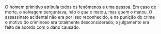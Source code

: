 ﻿O homem primitivo atribuía todos os fenômenos a uma pessoa. Em caso de morte, o selvagem perguntava, não o *que* o matou, mas *quem* o matou. O assassinato acidental não era por isso reconhecido, e na punição do crime o motivo do criminoso era totalmente desconsiderado; o julgamento era feito de acordo com o dano causado.